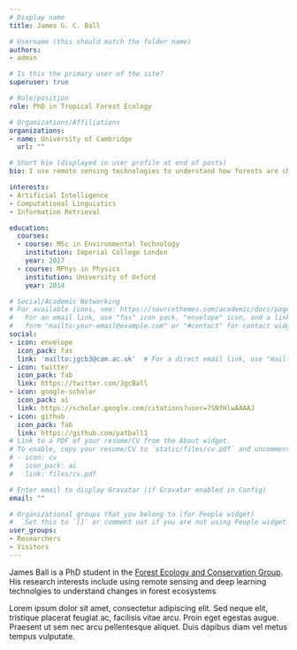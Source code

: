```yaml
---
# Display name
title: James G. C. Ball

# Username (this should match the folder name)
authors:
- admin

# Is this the primary user of the site?
superuser: true

# Role/position
role: PhD in Tropical Forest Ecology

# Organizations/Affiliations
organizations:
- name: University of Cambridge
  url: ""

# Short bio (displayed in user profile at end of posts)
bio: I use remote sensing technologies to understand how forests are changing through time.

interests:
- Artificial Intelligence
- Computational Linguistics
- Information Retrieval

education:
  courses:
  - course: MSc in Environmental Technology
    institution: Imperial College London
    year: 2017
  - course: MPhys in Physics
    institution: University of Oxford
    year: 2014

# Social/Academic Networking
# For available icons, see: https://sourcethemes.com/academic/docs/page-builder/#icons
#   For an email link, use "fas" icon pack, "envelope" icon, and a link in the
#   form "mailto:your-email@example.com" or "#contact" for contact widget.
social:
- icon: envelope
  icon_pack: fas
  link: 'mailto:jgcb3@cam.ac.uk'  # For a direct email link, use "mailto:test@example.org".
- icon: twitter
  icon_pack: fab
  link: https://twitter.com/JgcBall
- icon: google-scholar
  icon_pack: ai
  link: https://scholar.google.com/citations?user=7SNfHlwAAAAJ
- icon: github
  icon_pack: fab
  link: https://github.com/patball1
# Link to a PDF of your resume/CV from the About widget.
# To enable, copy your resume/CV to `static/files/cv.pdf` and uncomment the lines below.
# - icon: cv
#   icon_pack: ai
#   link: files/cv.pdf

# Enter email to display Gravatar (if Gravatar enabled in Config)
email: ""

# Organizational groups that you belong to (for People widget)
#   Set this to `[]` or comment out if you are not using People widget.
user_groups:
- Researchers
- Visitors
---
```


James Ball is a PhD student in the [Forest Ecology and Conservation Group](https://coomeslab.org/). His research interests include using remote sensing and deep learning technolgies to understand changes in forest ecosystems

Lorem ipsum dolor sit amet, consectetur adipiscing elit. Sed neque elit, tristique placerat feugiat ac, facilisis vitae arcu. Proin eget egestas augue. Praesent ut sem nec arcu pellentesque aliquet. Duis dapibus diam vel metus tempus vulputate.
